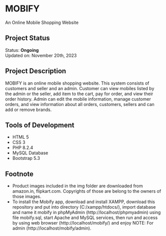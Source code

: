 # MOBIFY
An Online Mobile Shopping Website

## Project Status
Status: **Ongoing**\
Updated on: November 20th, 2023

## Project Description
MOBIFY is an online mobile shopping website. This system consists of customers and seller and an admin. Customer can view mobiles listed by the admin or the seller, add item to the cart, pay for order, and view their order history. Admin can edit the mobile information, manage customer orders, and view information about all orders, customers, sellers and can add or remove brands.

## Tools of Development
- HTML 5
- CSS 3
- PHP 8.2.4
- MySQL Database
- Bootstrap 5.3

## Footnote
- Product images included in the img folder are downloaded from amazon.in, flipkart.com. Copyrights of those are belong to the owners of those images.
- To install the Mobify app, download and install XAMPP, download this repository and put into directory (C:/xampp/htdocs/), import database and name it mobify in phpMyAdmin (http://localhost/phpmyadmin) using file mobify.sql, start Apache and MySQL services, then run and access by using web browser (http://localhost/mobify/) and enjoy NOTE: For admin (http://localhost/mobify/admin).
